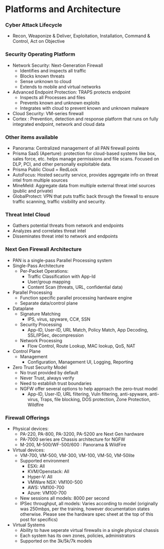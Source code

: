 # Platforms and Architecture

### Cyber Attack Lifecycle
* Recon, Weaponize & Deliver, Exploitation, Installation, Command & Control, Act on Objective

### Security Operating Platform
* Network Security: Next-Generation Firewall
    * Identifies and inspects all traffic
    * Blocks known threats
    * Sense unknown to cloud
    * Extends to mobile and virtual networks
* Advanced Endpoint Protection: TRAPS protects endpoint
    * Inspects all Processes and files
    * Prevents known and unknown exploits
    * Integrates with cloud to prevent known and unknown malware
* Cloud Security: VM-series firewall
* Cortex : Prevention, detection and response platform that runs on fully integrated endpoint, network and cloud data

### Other items available
* Panorama: Centralized management of all PAN firewall points
* Prisma SaaS (Aperture): protection for cloud-based systems like box, sales force, etc. helps manage permissions and file scans. Focused on DLP, PCI, and other personally exploitable data.
* Prisma Public Cloud = RedLock
* AutoFocus: Hosted security service, provides aggregate info on threat intel from multiple sources
* MineMeld: Aggregate data from multiple external threat intel sources (public and private)
* GlobalProtect: VPN that puts traffic back through the firewall to ensure traffic scanning, traffic visibility and security.

### Threat Intel Cloud
* Gathers potential threats from network and endpoints
* Analyzes and correlates threat intel
* Disseminates threat intel to network and endpoints

### Next Gen Firewall Architecture
* PAN is a single-pass Parallel Processing system 
* Single-Pass Architecture
    * Per-Packet Operations:
        * Traffic Classification with App-Id
        * User/group mapping
        * Content Scan (threats, URL, confidential data)
* Parallel Processing
    * Function specific parallel processing hardware engine
    * Separate data/control plane
* Dataplane
    * Signature Matching
        * IPS, virus, spyware, CC#, SSN
    * Security Processing
        * App-ID, User-ID, URL Match, Policy Match, App Decoding, SSL/IPSec, decompression
    * Network Processing
        * Flow Control, Route Lookup, MAC lookup, QoS, NAT
* Control Plane
    * Management
         * Configuration, Management UI, Logging, Reporting
* Zero Trust Security Model
    * No trust provided by default
    * Never Trust, always verify
    * Need to establish trust boundaries
    * NGFW offer several options to help approach the zero-trust model
         * App-ID, User-ID, URL filtering, Vuln filtering, anti-spyware, anti-virus, Traps, file blocking, DOS protection, Zone Protection, Wildfire

### Firewall Offerings
* Physical devices:
    * PA-220, PA-800, PA-3200, PA-5200 are Next Gen hardware
    * PA-7000 series are Chassis architecture for NGFW
    * M-200, M-500/WF-500/600 : Panorama & WildFire
* Virtual devices:
    * VM-700, VM-500, VM-300, VM-100, VM-50, VM-50lite
    * Supported environment
        * ESXi: All
        * KVM/Openstack: All
        * Hyper-V: All
        * VMWare NSX: VM100-500
        * AWS: VM100-700
        * Azure: VM100-700
    * New sessions all models: 8000 per second
    * IPSec throughput, all models: Varies according to model (originally was 250mbps, per the training, however documentation states otherwise. Please see the hardware spec sheet at the top of this post for specifics)
* Virtual Systems
    * Ability to have seperate virtual firewalls in a single physical chassis
    * Each system has its own zones, policies, administrators
    * Supported on the 3k/5k/7k models
